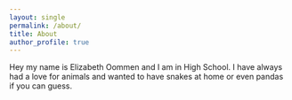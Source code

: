 ```yaml
---
layout: single
permalink: /about/
title: About
author_profile: true
---
```


Hey my name is Elizabeth Oommen and I am in High School. I have always had a love for animals and wanted to have snakes at home or even pandas if you can guess.
